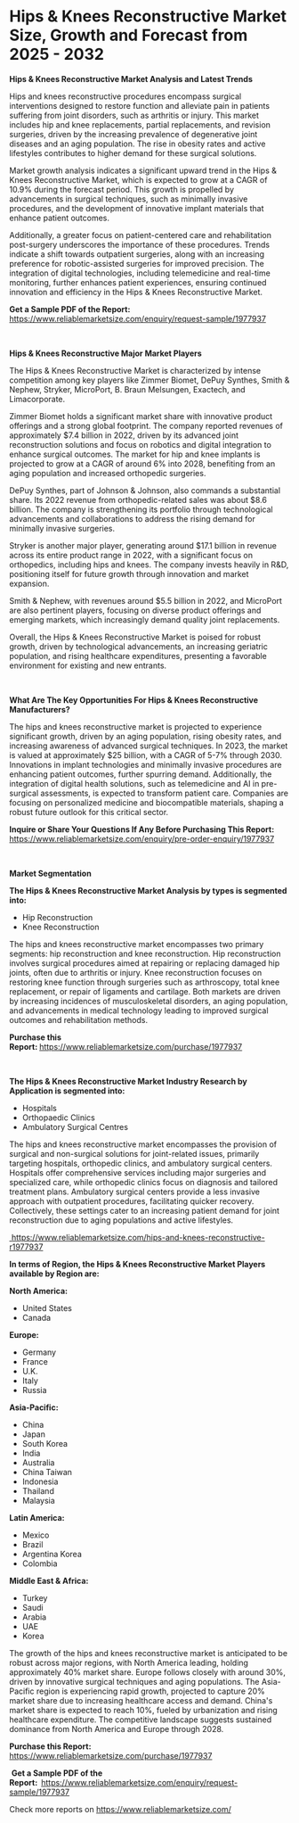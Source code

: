 <p><h1>Hips & Knees Reconstructive Market Size, Growth and Forecast from 2025 - 2032</h1></p><p><strong>Hips & Knees Reconstructive Market Analysis and Latest Trends</strong></p>
<p><p>Hips and knees reconstructive procedures encompass surgical interventions designed to restore function and alleviate pain in patients suffering from joint disorders, such as arthritis or injury. This market includes hip and knee replacements, partial replacements, and revision surgeries, driven by the increasing prevalence of degenerative joint diseases and an aging population. The rise in obesity rates and active lifestyles contributes to higher demand for these surgical solutions. </p><p>Market growth analysis indicates a significant upward trend in the Hips & Knees Reconstructive Market, which is expected to grow at a CAGR of 10.9% during the forecast period. This growth is propelled by advancements in surgical techniques, such as minimally invasive procedures, and the development of innovative implant materials that enhance patient outcomes. </p><p>Additionally, a greater focus on patient-centered care and rehabilitation post-surgery underscores the importance of these procedures. Trends indicate a shift towards outpatient surgeries, along with an increasing preference for robotic-assisted surgeries for improved precision. The integration of digital technologies, including telemedicine and real-time monitoring, further enhances patient experiences, ensuring continued innovation and efficiency in the Hips & Knees Reconstructive Market.</p></p>
<p><strong>Get a Sample PDF of the Report:&nbsp;</strong> <a href="https://www.reliablemarketsize.com/enquiry/request-sample/1977937?utm_campaign=2008&utm_medium=2&utm_source=Github&utm_content=ia&utm_term=03032025&utm_id=hips-knees-reconstructive">https://www.reliablemarketsize.com/enquiry/request-sample/1977937</a></p>
<p>&nbsp;</p>
<p><strong>Hips & Knees Reconstructive Major Market Players</strong></p>
<p><p>The Hips & Knees Reconstructive Market is characterized by intense competition among key players like Zimmer Biomet, DePuy Synthes, Smith & Nephew, Stryker, MicroPort, B. Braun Melsungen, Exactech, and Limacorporate. </p><p>Zimmer Biomet holds a significant market share with innovative product offerings and a strong global footprint. The company reported revenues of approximately $7.4 billion in 2022, driven by its advanced joint reconstruction solutions and focus on robotics and digital integration to enhance surgical outcomes. The market for hip and knee implants is projected to grow at a CAGR of around 6% into 2028, benefiting from an aging population and increased orthopedic surgeries.</p><p>DePuy Synthes, part of Johnson & Johnson, also commands a substantial share. Its 2022 revenue from orthopedic-related sales was about $8.6 billion. The company is strengthening its portfolio through technological advancements and collaborations to address the rising demand for minimally invasive surgeries.</p><p>Stryker is another major player, generating around $17.1 billion in revenue across its entire product range in 2022, with a significant focus on orthopedics, including hips and knees. The company invests heavily in R&D, positioning itself for future growth through innovation and market expansion.</p><p>Smith & Nephew, with revenues around $5.5 billion in 2022, and MicroPort are also pertinent players, focusing on diverse product offerings and emerging markets, which increasingly demand quality joint replacements.</p><p>Overall, the Hips & Knees Reconstructive Market is poised for robust growth, driven by technological advancements, an increasing geriatric population, and rising healthcare expenditures, presenting a favorable environment for existing and new entrants.</p></p>
<p>&nbsp;</p>
<p><strong>What Are The Key Opportunities For Hips & Knees Reconstructive Manufacturers?</strong></p>
<p><p>The hips and knees reconstructive market is projected to experience significant growth, driven by an aging population, rising obesity rates, and increasing awareness of advanced surgical techniques. In 2023, the market is valued at approximately $25 billion, with a CAGR of 5-7% through 2030. Innovations in implant technologies and minimally invasive procedures are enhancing patient outcomes, further spurring demand. Additionally, the integration of digital health solutions, such as telemedicine and AI in pre-surgical assessments, is expected to transform patient care. Companies are focusing on personalized medicine and biocompatible materials, shaping a robust future outlook for this critical sector.</p></p>
<p><strong>Inquire or Share Your Questions If Any Before Purchasing This Report:</strong> <a href="https://www.reliablemarketsize.com/enquiry/pre-order-enquiry/1977937?utm_campaign=2008&utm_medium=2&utm_source=Github&utm_content=ia&utm_term=03032025&utm_id=hips-knees-reconstructive">https://www.reliablemarketsize.com/enquiry/pre-order-enquiry/1977937</a></p>
<p>&nbsp;</p>
<p><strong>Market Segmentation</strong></p>
<p><strong>The Hips & Knees Reconstructive Market Analysis by types is segmented into:</strong></p>
<p><ul><li>Hip Reconstruction</li><li>Knee Reconstruction</li></ul></p>
<p><p>The hips and knees reconstructive market encompasses two primary segments: hip reconstruction and knee reconstruction. Hip reconstruction involves surgical procedures aimed at repairing or replacing damaged hip joints, often due to arthritis or injury. Knee reconstruction focuses on restoring knee function through surgeries such as arthroscopy, total knee replacement, or repair of ligaments and cartilage. Both markets are driven by increasing incidences of musculoskeletal disorders, an aging population, and advancements in medical technology leading to improved surgical outcomes and rehabilitation methods.</p></p>
<p><strong>Purchase this Report:&nbsp;</strong><a href="https://www.reliablemarketsize.com/purchase/1977937?utm_campaign=2008&utm_medium=2&utm_source=Github&utm_content=ia&utm_term=03032025&utm_id=hips-knees-reconstructive">https://www.reliablemarketsize.com/purchase/1977937</a></p>
<p>&nbsp;</p>
<p><strong>The Hips & Knees Reconstructive Market Industry Research by Application is segmented into:</strong></p>
<p><ul><li>Hospitals</li><li>Orthopaedic Clinics</li><li>Ambulatory Surgical Centres</li></ul></p>
<p><p>The hips and knees reconstructive market encompasses the provision of surgical and non-surgical solutions for joint-related issues, primarily targeting hospitals, orthopedic clinics, and ambulatory surgical centers. Hospitals offer comprehensive services including major surgeries and specialized care, while orthopedic clinics focus on diagnosis and tailored treatment plans. Ambulatory surgical centers provide a less invasive approach with outpatient procedures, facilitating quicker recovery. Collectively, these settings cater to an increasing patient demand for joint reconstruction due to aging populations and active lifestyles.</p></p>
<p><a href="https://www.reliablemarketsize.com/hips-and-knees-reconstructive-r1977937?utm_campaign=2008&utm_medium=2&utm_source=Github&utm_content=ia&utm_term=03032025&utm_id=hips-knees-reconstructive">&nbsp;https://www.reliablemarketsize.com/hips-and-knees-reconstructive-r1977937</a></p>
<p><strong>In terms of Region, the Hips & Knees Reconstructive Market Players available by Region are:</strong></p>
<p>
    <p> <strong> North America: </strong>
        <ul>
            <li>United States</li>
            <li>Canada</li>
        </ul>
        </p> 
    <p> <strong> Europe: </strong>
        <ul>
            <li>Germany</li>
            <li>France</li>
            <li>U.K.</li>
            <li>Italy</li>
            <li>Russia</li>
        </ul>
        </p> 
    <p> <strong> Asia-Pacific: </strong>
        <ul>
            <li>China</li>
            <li>Japan</li>
            <li>South Korea</li>
            <li>India</li>
            <li>Australia</li>
            <li>China Taiwan</li>
            <li>Indonesia</li>
            <li>Thailand</li>
            <li>Malaysia</li>
        </ul>
        </p> 
    <p> <strong> Latin America: </strong>
        <ul>
            <li>Mexico</li>
            <li>Brazil</li>
            <li>Argentina Korea</li>
            <li>Colombia</li>
        </ul>
        </p> 
    <p> <strong> Middle East & Africa: </strong>
        <ul>
            <li>Turkey</li>
            <li>Saudi</li>
            <li>Arabia</li>
            <li>UAE</li>
            <li>Korea</li>
        </ul>
    </p>
    </p>
<p><p>The growth of the hips and knees reconstructive market is anticipated to be robust across major regions, with North America leading, holding approximately 40% market share. Europe follows closely with around 30%, driven by innovative surgical techniques and aging populations. The Asia-Pacific region is experiencing rapid growth, projected to capture 20% market share due to increasing healthcare access and demand. China's market share is expected to reach 10%, fueled by urbanization and rising healthcare expenditure. The competitive landscape suggests sustained dominance from North America and Europe through 2028.</p></p>
<p><strong>Purchase this Report: </strong><a href="https://www.reliablemarketsize.com/purchase/1977937?utm_campaign=2008&utm_medium=2&utm_source=Github&utm_content=ia&utm_term=03032025&utm_id=hips-knees-reconstructive">https://www.reliablemarketsize.com/purchase/1977937</a></p>
<p>&nbsp;<strong>Get a Sample PDF of the Report:&nbsp;&nbsp;</strong><a href="https://www.reliablemarketsize.com/enquiry/request-sample/1977937?utm_campaign=2008&utm_medium=2&utm_source=Github&utm_content=ia&utm_term=03032025&utm_id=hips-knees-reconstructive">https://www.reliablemarketsize.com/enquiry/request-sample/1977937</a></p>
<p><strong></strong></p>
<p>Check more reports on <a href="https://www.reliablemarketsize.com/?utm_campaign=2008&utm_medium=2&utm_source=Github&utm_content=ia&utm_term=03032025&utm_id=hips-knees-reconstructive">https://www.reliablemarketsize.com/</a></p>